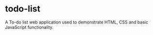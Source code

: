 # todo-list

A To-do list web application used to demonstrate HTML, CSS and basic JavaScript functionality.
